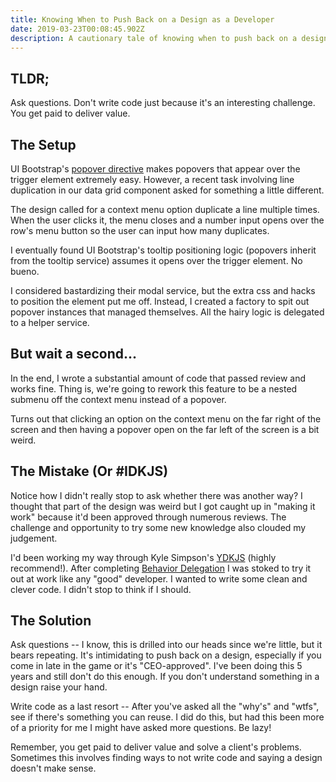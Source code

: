 ```yaml
---
title: Knowing When to Push Back on a Design as a Developer
date: 2019-03-23T00:08:45.902Z
description: A cautionary tale of knowing when to push back on a design that makes sense, but implementation details have you asking if there's a better way.
---
```


## TLDR;

Ask questions. Don't write code just because it's an interesting challenge. You get paid to deliver value.

## The Setup

UI Bootstrap's [popover directive](https://github.com/angular-ui/bootstrap/tree/master/src/popover) makes popovers that appear over the trigger element extremely easy. However, a recent task involving line duplication in our data grid component asked for something a little different.

The design called for a context menu option duplicate a line multiple times. When the user clicks it, the menu closes and a number input opens over the row's menu button so the user can input how many duplicates.

I eventually found UI Bootstrap's tooltip positioning logic (popovers inherit from the tooltip service) assumes it opens over the trigger element. No bueno.

I considered bastardizing their modal service, but the extra css and hacks to position the element put me off. Instead, I created a factory to spit out popover instances that managed themselves. All the hairy logic is delegated to a helper service.

## But wait a second...

In the end, I wrote a substantial amount of code that passed review and works fine. Thing is, we're going to rework this feature to be a nested submenu off the context menu instead of a popover.

Turns out that clicking an option on the context menu on the far right of the screen and then having a popover open on the far left of the screen is a bit weird.

## The Mistake (Or #IDKJS)

Notice how I didn't really stop to ask whether there was another way? I thought that part of the design was weird but I got caught up in "making it work" because it'd been approved through numerous reviews. The challenge and opportunity to try some new knowledge also clouded my judgement.

I'd been working my way through Kyle Simpson's [YDKJS](https://github.com/getify/You-Dont-Know-JS) (highly recommend!). After completing [Behavior Delegation](https://github.com/getify/You-Dont-Know-JS/blob/master/this%20%26%20object%20prototypes/ch6.md) I was stoked to try it out at work like any "good" developer. I wanted to write some clean and clever code. I didn't stop to think if I should.

## The Solution

Ask questions -- I know, this is drilled into our heads since we're little, but it bears repeating. It's intimidating to push back on a design, especially if you come in late in the game or it's "CEO-approved". I've been doing this 5 years and still don't do this enough. If you don't understand something in a design raise your hand.

Write code as a last resort -- After you've asked all the "why's" and "wtfs", see if there's something you can reuse. I did do this, but had this been more of a priority for me I might have asked more questions. Be lazy!

Remember, you get paid to deliver value and solve a client's problems. Sometimes this involves finding ways to not write code and saying a design doesn't make sense.
